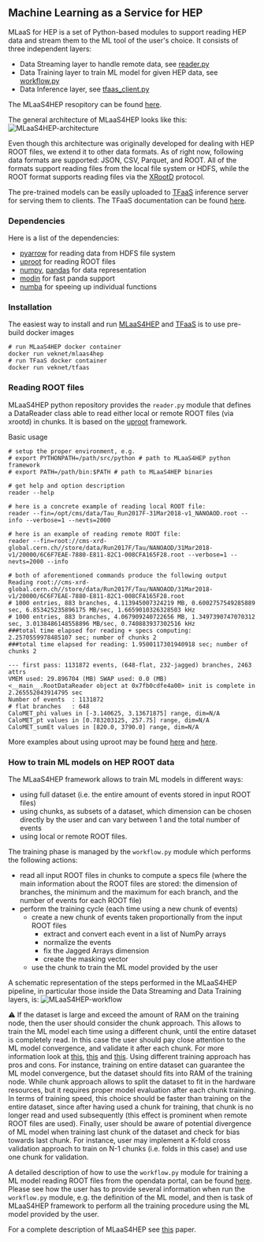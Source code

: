 ## Machine Learning as a Service for HEP

MLaaS for HEP is a set of Python-based modules to support reading HEP data and
stream them to the ML tool of the user's choice. It consists of three independent layers:
- Data Streaming layer to handle remote data, see [reader.py](https://github.com/vkuznet/MLaaS4HEP/blob/master/src/python/MLaaS4HEP/reader.py)
- Data Training layer to train ML model for given HEP data, see [workflow.py](https://github.com/vkuznet/MLaaS4HEP/blob/master/src/python/MLaaS4HEP/workflow.py)
- Data Inference layer, see [tfaas_client.py](https://github.com/vkuznet/TFaaS/blob/master/src/python/tfaas_client.py)

The MLaaS4HEP resopitory can be found [here](https://github.com/vkuznet/MLaaS4HEP).

The general architecture of MLaaS4HEP looks like this:
![MLaaS4HEP-architecture](https://github.com/vkuznet/MLaaS4HEP/blob/master/images/MLaaS4HEP_arch_root_white_bkg.png)

Even though this architecture was originally developed for dealing with
HEP ROOT files, we extend it to other data formats. As of right now, following
data formats are supported: JSON, CSV, Parquet, and ROOT. All of the formats 
support reading files from the local file system or HDFS, while the 
ROOT format supports reading files via the [XRootD](https://xrootd.slac.stanford.edu) protocol.

The pre-trained models can be easily uploaded to
[TFaaS](https://github.com/vkuznet/TFaaS) inference server for serving them to clients.
The TFaaS documentation can be found [here](https://github.com/cms-ml/documentation/blob/master/content/inference/tfaas.md).

### Dependencies
Here is a list of the dependencies:
- [pyarrow](https://arrow.apache.org) for reading data from HDFS file system
- [uproot](https://github.com/scikit-hep/uproot) for reading ROOT files
- [numpy](https://www.numpy.org), [pandas](https://pandas.pydata.org) for data representation
- [modin](https://github.com/modin-project/modin) for fast panda support
- [numba](https://numba.pydata.org) for speeing up individual functions

### Installation
The easiest way to install and run [MLaaS4HEP](https://cloud.docker.com/u/veknet/repository/docker/veknet/mlaas4hep) and [TFaaS](https://cloud.docker.com/u/veknet/repository/docker/veknet/tfaas) is to use pre-build docker images
```
# run MLaaS4HEP docker container
docker run veknet/mlaas4hep
# run TFaaS docker container
docker run veknet/tfaas
```

### Reading ROOT files
MLaaS4HEP python repository provides the `reader.py` module that defines a DataReader class able to read either local or remote ROOT files (via xrootd) in chunks. It is based on the
[uproot](https://github.com/scikit-hep/uproot) framework.

Basic usage
```
# setup the proper environment, e.g. 
# export PYTHONPATH=/path/src/python # path to MLaaS4HEP python framework
# export PATH=/path/bin:$PATH # path to MLaaS4HEP binaries

# get help and option description
reader --help

# here is a concrete example of reading local ROOT file:
reader --fin=/opt/cms/data/Tau_Run2017F-31Mar2018-v1_NANOAOD.root --info --verbose=1 --nevts=2000

# here is an example of reading remote ROOT file:
reader --fin=root://cms-xrd-global.cern.ch//store/data/Run2017F/Tau/NANOAOD/31Mar2018-v1/20000/6C6F7EAE-7880-E811-82C1-008CFA165F28.root --verbose=1 --nevts=2000 --info

# both of aforementioned commands produce the following output
Reading root://cms-xrd-global.cern.ch//store/data/Run2017F/Tau/NANOAOD/31Mar2018-v1/20000/6C6F7EAE-7880-E811-82C1-008CFA165F28.root
# 1000 entries, 883 branches, 4.113945007324219 MB, 0.6002757549285889 sec, 6.853425235896175 MB/sec, 1.6659010326328503 kHz
# 1000 entries, 883 branches, 4.067909240722656 MB, 1.3497390747070312 sec, 3.0138486148558896 MB/sec, 0.740883937302516 kHz
###total time elapsed for reading + specs computing: 2.2570559978485107 sec; number of chunks 2
###total time elapsed for reading: 1.9500117301940918 sec; number of chunks 2

--- first pass: 1131872 events, (648-flat, 232-jagged) branches, 2463 attrs
VMEM used: 29.896704 (MB) SWAP used: 0.0 (MB)
<__main__.RootDataReader object at 0x7fb0cdfe4a00> init is complete in 2.265552043914795 sec
Number of events  : 1131872
# flat branches   : 648
CaloMET_phi values in [-3.140625, 3.13671875] range, dim=N/A
CaloMET_pt values in [0.783203125, 257.75] range, dim=N/A
CaloMET_sumEt values in [820.0, 3790.0] range, dim=N/A
```

More examples about using uproot may be found [here](https://github.com/jpivarski/jupyter-talks/blob/master/2017-10-13-lpc-testdrive/uproot-introduction-evaluated.ipynb) and [here](https://github.com/jpivarski/jupyter-talks/blob/master/2017-10-13-lpc-testdrive/nested-structures-evaluated.ipynb).

### How to train ML models on HEP ROOT data
The MLaaS4HEP framework allows to train ML models in different ways:
- using full dataset (i.e. the entire amount of events stored in input ROOT files)
- using chunks, as subsets of a dataset, which dimension can be chosen directly by the user and can vary between 1 and the total number of events
- using local or remote ROOT files.

The training phase is managed by the `workflow.py` module which performs the following actions:
- read all input ROOT files in chunks to compute a specs file (where the main information about the ROOT files are stored: the dimension of branches, the minimum and the maximum for each branch, and the number of events for each ROOT file)
- perform the training cycle (each time using a new chunk of events)
  - create a new chunk of events taken proportionally from the input ROOT files
    - extract and convert each event in a list of NumPy arrays
    - normalize the events
    - fix the Jagged Arrays dimension
    - create the masking vector
  - use the chunk to train the ML model provided by the user

A schematic representation of the steps performed in the MLaaS4HEP pipeline, in particular those inside the Data Streaming and Data Training layers, is:
![MLaaS4HEP-workflow](https://github.com/vkuznet/MLaaS4HEP/blob/master/images/mlaas4hep_workflow.png)

:warning:
If the dataset is large and exceed the amount of RAM on the training node, then the user should consider the chunk approach. This allows to train the ML model each time using a different chunk, until the entire dataset is completely read. In this case the user should pay close attention to the ML model convergence, and validate it after each chunk. For more information look at [this](https://developers.google.com/machine-learning/glossary#convergence), [this](https://machinelearningmastery.com/premature-convergence/) and [this](https://machinelearningmastery.com/learning-curves-for-diagnosing-machine-learning-model-performance/). Using different training approach has pros and cons. For instance, training on entire dataset can guarantee the ML model convergence, but the dataset should fits into RAM of the training node. While chunk approach allows to split the dataset to fit in the hardware resources, but it requires proper model evaluation after each chunk training. In terms of training speed, this choice should be faster than training on the entire dataset, since after having used a chunk for training, that chunk is no longer read and used subsequently (this effect is prominent when remote ROOT files are used). Finally, user should be aware of potential divergence of ML model when training last chunk of the dataset and check for bias towards last chunk. For instance, user may implement a K-fold cross validation approach to train on N-1 chunks (i.e. folds in this case) and use one chunk for validation.

A detailed description of how to use the `workflow.py` module for training a ML model reading ROOT files from the opendata portal, can be found [here](https://github.com/vkuznet/MLaaS4HEP/blob/master/doc/workflow_recipe.md). Please see how the user has to provide several information when run the `workflow.py` module, e.g. the definition of the ML model, and then is task of MLaaS4HEP framework to perform all the training procedure using the ML model provided by the user.

For a complete description of MLaaS4HEP see [this](https://link.springer.com/content/pdf/10.1007/s41781-021-00061-3.pdf) paper.

